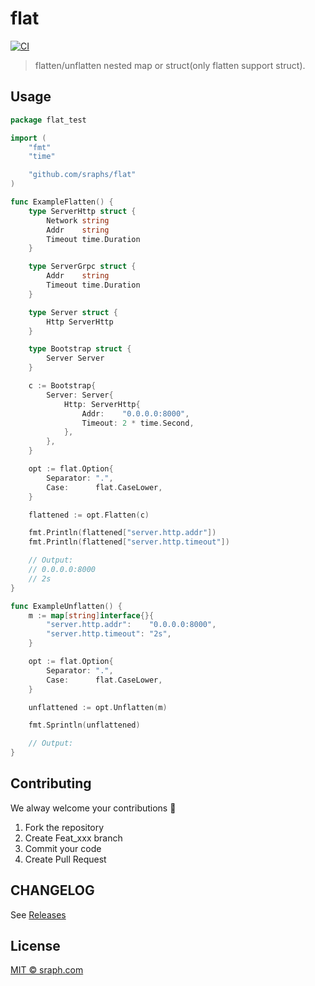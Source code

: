 # flat

[![CI](https://github.com/sraphs/flat/actions/workflows/ci.yml/badge.svg)](https://github.com/sraphs/flat/actions/workflows/ci.yml)

>  flatten/unflatten nested map or struct(only flatten support  struct).

## Usage

```go
package flat_test

import (
	"fmt"
	"time"

	"github.com/sraphs/flat"
)

func ExampleFlatten() {
	type ServerHttp struct {
		Network string
		Addr    string
		Timeout time.Duration
	}

	type ServerGrpc struct {
		Addr    string
		Timeout time.Duration
	}

	type Server struct {
		Http ServerHttp
	}

	type Bootstrap struct {
		Server Server
	}

	c := Bootstrap{
		Server: Server{
			Http: ServerHttp{
				Addr:    "0.0.0.0:8000",
				Timeout: 2 * time.Second,
			},
		},
	}

	opt := flat.Option{
		Separator: ".",
		Case:      flat.CaseLower,
	}

	flattened := opt.Flatten(c)

	fmt.Println(flattened["server.http.addr"])
	fmt.Println(flattened["server.http.timeout"])

	// Output:
	// 0.0.0.0:8000
	// 2s
}

func ExampleUnflatten() {
	m := map[string]interface{}{
		"server.http.addr":    "0.0.0.0:8000",
		"server.http.timeout": "2s",
	}

	opt := flat.Option{
		Separator: ".",
		Case:      flat.CaseLower,
	}

	unflattened := opt.Unflatten(m)

	fmt.Sprintln(unflattened)

	// Output:
}

```

## Contributing

We alway welcome your contributions :clap:

1.  Fork the repository
2.  Create Feat_xxx branch
3.  Commit your code
4.  Create Pull Request


## CHANGELOG
See [Releases](https://github.com/sraphs/flat/releases)

## License
[MIT © sraph.com](./LICENSE)
